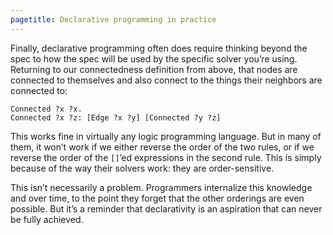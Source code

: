 ```yaml
---
pagetitle: Declarative programming in practice
---
```

Finally, declarative programming often does require thinking beyond the spec to how the spec will be used by the specific solver you’re using.  Returning to our connectedness definition from above, that nodes are connected to themselves and also connect to the things their neighbors are connected to:
```step
Connected ?x ?x. 
Connected ?x ?z: [Edge ?x ?y] [Connected ?y ?z]
```
This works fine in virtually any logic programming language.  But in many of them, it won’t work if we either reverse the order of the two rules, or if we reverse the order of the `[]`’ed expressions in the second rule.  This is simply because of the way their solvers work: they are order-sensitive.

This isn’t necessarily a problem.  Programmers internalize this knowledge and over time, to the point they forget that the other orderings are even possible.  But it’s a reminder that declarativity is an aspiration that can never be fully achieved.
